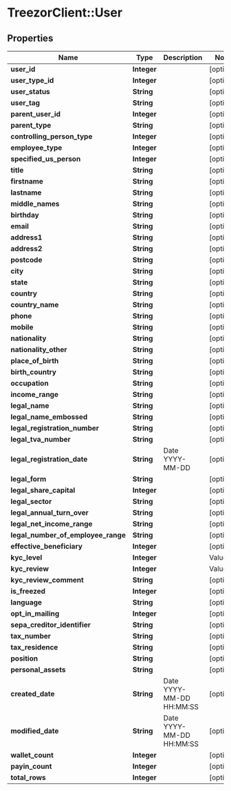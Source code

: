 # TreezorClient::User

## Properties
Name | Type | Description | Notes
------------ | ------------- | ------------- | -------------
**user_id** | **Integer** |  | [optional] 
**user_type_id** | **Integer** |  | [optional] 
**user_status** | **String** |  | [optional] 
**user_tag** | **String** |  | [optional] 
**parent_user_id** | **Integer** |  | [optional] 
**parent_type** | **String** |  | [optional] 
**controlling_person_type** | **Integer** |  | [optional] 
**employee_type** | **Integer** |  | [optional] 
**specified_us_person** | **Integer** |  | [optional] 
**title** | **String** |  | [optional] 
**firstname** | **String** |  | [optional] 
**lastname** | **String** |  | [optional] 
**middle_names** | **String** |  | [optional] 
**birthday** | **String** |  | [optional] 
**email** | **String** |  | [optional] 
**address1** | **String** |  | [optional] 
**address2** | **String** |  | [optional] 
**postcode** | **String** |  | [optional] 
**city** | **String** |  | [optional] 
**state** | **String** |  | [optional] 
**country** | **String** |  | [optional] 
**country_name** | **String** |  | [optional] 
**phone** | **String** |  | [optional] 
**mobile** | **String** |  | [optional] 
**nationality** | **String** |  | [optional] 
**nationality_other** | **String** |  | [optional] 
**place_of_birth** | **String** |  | [optional] 
**birth_country** | **String** |  | [optional] 
**occupation** | **String** |  | [optional] 
**income_range** | **String** |  | [optional] 
**legal_name** | **String** |  | [optional] 
**legal_name_embossed** | **String** |  | [optional] 
**legal_registration_number** | **String** |  | [optional] 
**legal_tva_number** | **String** |  | [optional] 
**legal_registration_date** | **String** | Date YYYY-MM-DD | [optional] 
**legal_form** | **String** |  | [optional] 
**legal_share_capital** | **Integer** |  | [optional] 
**legal_sector** | **String** |  | [optional] 
**legal_annual_turn_over** | **String** |  | [optional] 
**legal_net_income_range** | **String** |  | [optional] 
**legal_number_of_employee_range** | **String** |  | [optional] 
**effective_beneficiary** | **Integer** |  | [optional] 
**kyc_level** | **Integer** | | Value | Description | |----|----| | 0 | NONE | | 1 | LIGHT | | 2 | REGULAR | | 4 | REFUSED |  | [optional] 
**kyc_review** | **Integer** | | Value | Description | |----|----| | 0 | NONE | | 1 | PENDING | | 2 | VALIDATED | | 3 | REFUSED |  | [optional] 
**kyc_review_comment** | **String** |  | [optional] 
**is_freezed** | **Integer** |  | [optional] 
**language** | **String** |  | [optional] 
**opt_in_mailing** | **Integer** |  | [optional] 
**sepa_creditor_identifier** | **String** |  | [optional] 
**tax_number** | **String** |  | [optional] 
**tax_residence** | **String** |  | [optional] 
**position** | **String** |  | [optional] 
**personal_assets** | **String** |  | [optional] 
**created_date** | **String** | Date YYYY-MM-DD HH:MM:SS | [optional] 
**modified_date** | **String** | Date YYYY-MM-DD HH:MM:SS | [optional] 
**wallet_count** | **Integer** |  | [optional] 
**payin_count** | **Integer** |  | [optional] 
**total_rows** | **Integer** |  | [optional] 


